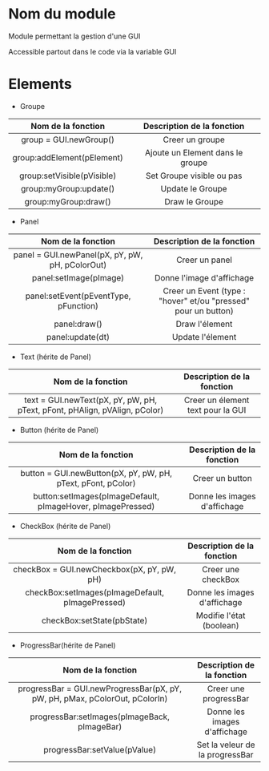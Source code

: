 # Nom du module
Module permettant la gestion d'une GUI

Accessible partout dans le code via la variable GUI

# Elements
* Groupe

|Nom de la fonction | Description de la fonction 
|:-:|:-:
|group = GUI.newGroup()| Creer un groupe
|group:addElement(pElement)| Ajoute un Element dans le groupe
|group:setVisible(pVisible)| Set Groupe visible ou pas
|group:myGroup:update()| Update le Groupe
|group:myGroup:draw()| Draw le Groupe

* Panel

|Nom de la fonction | Description de la fonction 
|:-:|:-:
|panel = GUI.newPanel(pX, pY, pW, pH, pColorOut) | Creer un panel
|panel:setImage(pImage) | Donne l'image d'affichage
|panel:setEvent(pEventType, pFunction) | Creer un Event (type : "hover" et/ou "pressed" pour un button)
|panel:draw() | Draw l'élement
|panel:update(dt) | Update l'élement

* Text (hérite de Panel)

|Nom de la fonction | Description de la fonction 
|:-:|:-:
|text = GUI.newText(pX, pY, pW, pH, pText, pFont, pHAlign, pVAlign, pColor) | Creer un élement text pour la GUI

* Button (hérite de Panel)

|Nom de la fonction | Description de la fonction 
|:-:|:-:
|button = GUI.newButton(pX, pY, pW, pH, pText, pFont, pColor) | Creer un button
|button:setImages(pImageDefault, pImageHover, pImagePressed) | Donne les images d'affichage

* CheckBox (hérite de Panel)

|Nom de la fonction | Description de la fonction 
|:-:|:-:
|checkBox = GUI.newCheckbox(pX, pY, pW, pH) | Creer une checkBox
|checkBox:setImages(pImageDefault, pImagePressed) | Donne les images d'affichage
|checkBox:setState(pbState) | Modifie l'état (boolean)

* ProgressBar(hérite de Panel)

|Nom de la fonction | Description de la fonction 
|:-:|:-:
|progressBar = GUI.newProgressBar(pX, pY, pW, pH, pMax, pColorOut, pColorIn) | Creer une progressBar
|progressBar:setImages(pImageBack, pImageBar) | Donne les images d'affichage
|progressBar:setValue(pValue) | Set la veleur de la progressBar
